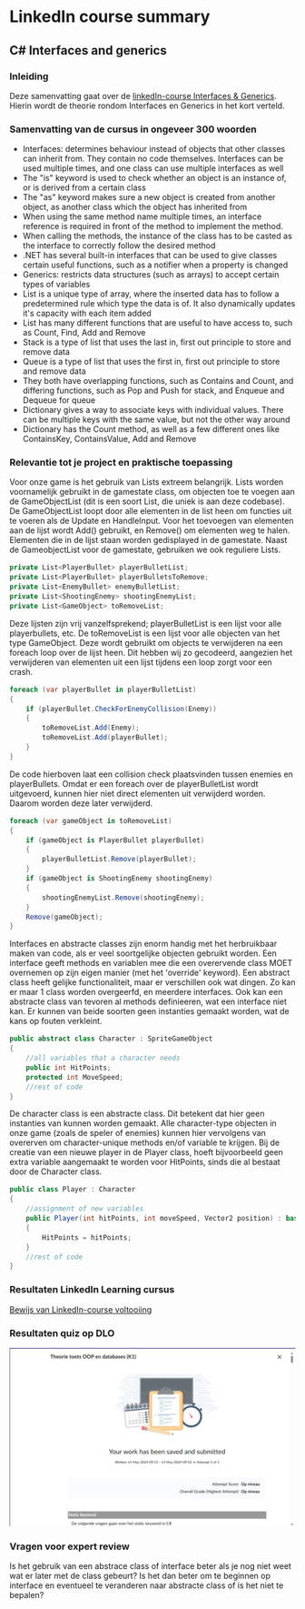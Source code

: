 # LinkedIn course summary

## C# Interfaces and generics

### Inleiding
Deze samenvatting gaat over de [linkedIn-course Interfaces & Generics](https://www.linkedin.com/learning/c-sharp-interfaces-and-generics/). Hierin wordt de theorie rondom Interfaces en Generics in het kort verteld.

### Samenvatting van de cursus in ongeveer 300 woorden
- Interfaces: determines behaviour instead of objects that other classes can inherit from. They contain no code themselves. Interfaces can be used multiple times, and one class can use multiple interfaces as well
- The "is" keyword is used to check whether an object is an instance of, or is derived from a certain class
- The "as" keyword makes sure a new object is created from another object, as another class which the object has inherited from
- When using the same method name multiple times, an interface reference is required in front of the method to implement the method.
- When calling the methods, the instance of the class has to be casted as the interface to correctly follow the desired method
- .NET has several built-in interfaces that can be used to give classes certain useful functions, such as a notifier when a property is changed
- Generics: restricts data structures (such as arrays) to accept certain types of variables
- List is a unique type of array, where the inserted data has to follow a predetermined rule which type the data is of. It also dynamically updates it's capacity with each item added
- List has many different functions that are useful to have access to, such as Count, Find, Add and Remove
- Stack is a type of list that uses the last in, first out principle to store and remove data
- Queue is a type of list that uses the first in, first out principle to store and remove data
- They both have overlapping functions, such as Contains and Count, and differing functions, such as Pop and Push for stack, and Enqueue and Dequeue for queue
- Dictionary gives a way to associate keys with individual values. There can be multiple keys with the same value, but not the other way around
- Dictionary has the Count method, as well as a few different ones like ContainsKey, ContainsValue, Add and Remove

### Relevantie tot je project en praktische toepassing
Voor onze game is het gebruik van Lists extreem belangrijk. Lists worden voornamelijk gebruikt in de gamestate class, om objecten toe te voegen aan de GameObjectList (dit is een soort List, die uniek is aan deze codebase). De GameObjectList loopt door alle elementen in de list heen om functies uit te voeren als de Update en HandleInput. Voor het toevoegen van elementen aan de lijst wordt Add() gebruikt, en Remove() om elementen weg te halen. Elementen die in de lijst staan worden gedisplayed in de gamestate. Naast de GameobjectList voor de gamestate, gebruiken we ook reguliere Lists.

```C#
private List<PlayerBullet> playerBulletList;
private List<PlayerBullet> playerBulletsToRemove;
private List<EnemyBullet> enemyBulletList;
private List<ShootingEnemy> shootingEnemyList;
private List<GameObject> toRemoveList;
```

Deze lijsten zijn vrij vanzelfsprekend; playerBulletList is een lijst voor alle playerbullets, etc. De toRemoveList is een lijst voor alle objecten van het type GameObject. Deze wordt gebruikt om objects te verwijderen na een foreach loop over de lijst heen. Dit hebben wij zo gecodeerd, aangezien het verwijderen van elementen uit een lijst tijdens een loop zorgt voor een crash.

```C#
foreach (var playerBullet in playerBulletList)
{
    if (playerBullet.CheckForEnemyCollision(Enemy))
    {
        toRemoveList.Add(Enemy);
        toRemoveList.Add(playerBullet);
    }
}
```

De code hierboven laat een collision check plaatsvinden tussen enemies en playerBullets. Omdat er een foreach over de playerBulletList wordt uitgevoerd, kunnen hier niet direct elementen uit verwijderd worden. Daarom worden deze later verwijderd.

```C#
foreach (var gameObject in toRemoveList)
{
    if (gameObject is PlayerBullet playerBullet)
    {
        playerBulletList.Remove(playerBullet);
    }
    if (gameObject is ShootingEnemy shootingEnemy)
    {
        shootingEnemyList.Remove(shootingEnemy);
    }
    Remove(gameObject);
}
```

Interfaces en abstracte classes zijn enorm handig met het herbruikbaar maken van code, als er veel soortgelijke objecten gebruikt worden. Een interface geeft methods en variablen mee die een overervende class MOET overnemen op zijn eigen manier (met het 'override' keyword). Een abstract class heeft gelijke functionaliteit, maar er verschillen ook wat dingen. Zo kan er maar 1 class worden overgeerfd, en meerdere interfaces. Ook kan een abstracte class van tevoren al methods definieeren, wat een interface niet kan. Er kunnen van beide soorten geen instanties gemaakt worden, wat de kans op fouten verkleint.

```C#
public abstract class Character : SpriteGameObject
{
    //all variables that a character needs
    public int HitPoints;
    protected int MoveSpeed;
    //rest of code
}
```

De character class is een abstracte class. Dit betekent dat hier geen instanties van kunnen worden gemaakt. Alle character-type objecten in onze game (zoals de speler of enemies) kunnen hier vervolgens van overerven om character-unique methods en/of variable te krijgen. Bij de creatie van een nieuwe player in de Player class, hoeft bijvoorbeeld geen extra variable aangemaakt te worden voor HitPoints, sinds die al bestaat door de Character class.

```C#
public class Player : Character
{
    //assignment of new variables
    public Player(int hitPoints, int moveSpeed, Vector2 position) : base(hitPoints, moveSpeed, position,"Images/Characters/playerCat@2x1", 0, " ", 0)
    {
        HitPoints = hitPoints;
    }
    //rest of code
}
```

### Resultaten LinkedIn Learning cursus
[Bewijs van LinkedIn-course voltooiing](https://www.linkedin.com/learning/me/my-library/completed?u=2132228)

### Resultaten quiz op DLO
![Bewijs van DLO quiz over K1](../LinkedInSummaries/DLOQuizBlok4.png)

### Vragen voor expert review
Is het gebruik van een abstrace class of interface beter als je nog niet weet wat er later met de class gebeurt? Is het dan beter om te beginnen op interface en eventueel te veranderen naar abstracte class of is het niet te bepalen?